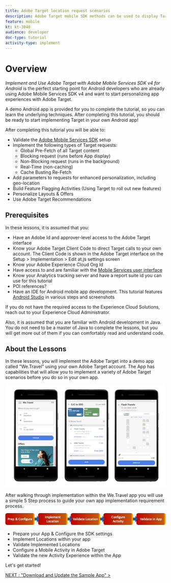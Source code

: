 ```yaml
---
title: Adobe Target location request scenarios
description: Adobe Target mobile SDK methods can be used to display Target locations in several scenarios.
feature: mobile
kt: kt-3040
audience: developer
doc-type: tutorial
activity-type: implement
---
```


# Overview

_Implement and Use Adobe Target with Adobe Mobile Services SDK v4 for Android_ is the perfect starting point for Android developers who are already using Adobe Mobile Services SDK v4 and want to start personalizing app experiences with Adobe Target.

A demo Android app is provided for you to complete the tutorial, so you can learn the underlying techniques. After completing this tutorial, you should be ready to start implementing Target in your own Android app!

After completing this tutorial you will be able to:

* Validate the [Adobe Mobile Services SDK](https://docs.adobe.com/content/help/en/mobile-services/android/getting-started-android/requirements.html) setup
* Implement the following types of Target requests:
  * Global Pre-Fetch of all Target content
  * Blocking request (runs before App display)
  * Non-Blocking request (runs in the background)
  * Real-Time (non-caching)
  * Cache Busting Re-Fetch
* Add parameters to requests for enhanced personalization, including geo-location
* Build Feature Flagging Activities (Using Target to roll out new features)
* Personalize Layouts & Offers
* Use Adobe Target Recommendations

## Prerequisites

In these lessons, it is assumed that you:

* Have an Adobe Id and approver-level access to the Adobe Target interface
* Know your Adobe Target Client Code to direct Target calls to your own account. The Client Code is shown in the Adobe Target interface on the   Setup > Implementation > Edit at.js settings screen
* Know your Adobe Experience Cloud Org Id
* Have access to and are familiar with the [Mobile Services user interface](https://mobilemarketing.adobe.com)
* Know your Analytics tracking server and have a report suite id you can use for this tutorial
* POI references?
* Have an IDE for Android mobile app development. This tutorial features [Android Studio](https://developer.android.com/studio/install) in various steps and screenshots

If you do not have the required access to the Experience Cloud Solutions, reach out to your Experience Cloud Administrator.

<!-- Assume access to the Mobile Services UI? -->

Also, it is assumed that you are familiar with Android development in Java. You do not need to be a master of Java to complete the lessons, but you will get more out of them if you can comfortably read and understand code.

## About the Lessons

In these lessons, you will implement the Adobe Target into a demo app called "We.Travel" using your own Adobe Target account. The App has capabilities that will allow you to implement a variety of Adobe Target scenarios before you do so in your own app.

![We.Travel app](assets/travel_app.jpg)

After walking through implementation within the We.Travel app you will use a simple 5 Step process to guide your own app implementation requirement process.

![5Steps](assets/5Steps.jpg)

* Prepare your App & Configure the SDK settings
* Implement Locations within your app
* Validate Implemented Locations
* Configure a Mobile Activity in Adobe Target
* Validate the new Activity Experience within the App

Let's get started!

[NEXT :  "Download and Update the Sample App" >](download-and-update-the-sample-app.md)
